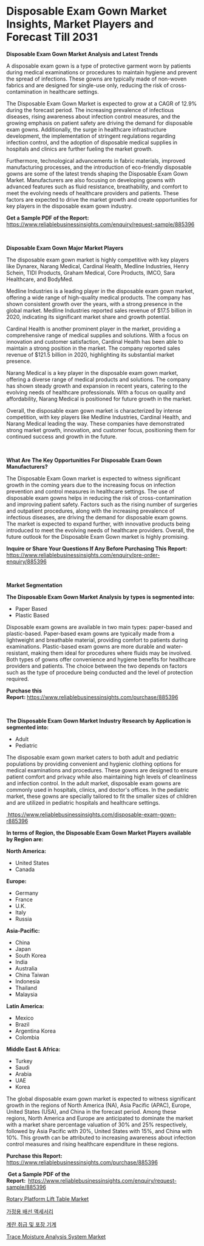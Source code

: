 <p><h1>Disposable Exam Gown Market Insights, Market Players and Forecast Till 2031</h1></p><p><strong>Disposable Exam Gown Market Analysis and Latest Trends</strong></p>
<p><p>A disposable exam gown is a type of protective garment worn by patients during medical examinations or procedures to maintain hygiene and prevent the spread of infections. These gowns are typically made of non-woven fabrics and are designed for single-use only, reducing the risk of cross-contamination in healthcare settings.</p><p>The Disposable Exam Gown Market is expected to grow at a CAGR of 12.9% during the forecast period. The increasing prevalence of infectious diseases, rising awareness about infection control measures, and the growing emphasis on patient safety are driving the demand for disposable exam gowns. Additionally, the surge in healthcare infrastructure development, the implementation of stringent regulations regarding infection control, and the adoption of disposable medical supplies in hospitals and clinics are further fueling the market growth.</p><p>Furthermore, technological advancements in fabric materials, improved manufacturing processes, and the introduction of eco-friendly disposable gowns are some of the latest trends shaping the Disposable Exam Gown Market. Manufacturers are also focusing on developing gowns with advanced features such as fluid resistance, breathability, and comfort to meet the evolving needs of healthcare providers and patients. These factors are expected to drive the market growth and create opportunities for key players in the disposable exam gown industry.</p></p>
<p><strong>Get a Sample PDF of the Report:&nbsp;</strong> <a href="https://www.reliablebusinessinsights.com/enquiry/request-sample/885396">https://www.reliablebusinessinsights.com/enquiry/request-sample/885396</a></p>
<p>&nbsp;</p>
<p><strong>Disposable Exam Gown Major Market Players</strong></p>
<p><p>The disposable exam gown market is highly competitive with key players like Dynarex, Narang Medical, Cardinal Health, Medline Industries, Henry Schein, TIDI Products, Graham Medical, Core Products, IMCO, Sara Healthcare, and BodyMed. </p><p>Medline Industries is a leading player in the disposable exam gown market, offering a wide range of high-quality medical products. The company has shown consistent growth over the years, with a strong presence in the global market. Medline Industries reported sales revenue of $17.5 billion in 2020, indicating its significant market share and growth potential.</p><p>Cardinal Health is another prominent player in the market, providing a comprehensive range of medical supplies and solutions. With a focus on innovation and customer satisfaction, Cardinal Health has been able to maintain a strong position in the market. The company reported sales revenue of $121.5 billion in 2020, highlighting its substantial market presence.</p><p>Narang Medical is a key player in the disposable exam gown market, offering a diverse range of medical products and solutions. The company has shown steady growth and expansion in recent years, catering to the evolving needs of healthcare professionals. With a focus on quality and affordability, Narang Medical is positioned for future growth in the market.</p><p>Overall, the disposable exam gown market is characterized by intense competition, with key players like Medline Industries, Cardinal Health, and Narang Medical leading the way. These companies have demonstrated strong market growth, innovation, and customer focus, positioning them for continued success and growth in the future.</p></p>
<p>&nbsp;</p>
<p><strong>What Are The Key Opportunities For Disposable Exam Gown Manufacturers?</strong></p>
<p><p>The Disposable Exam Gown market is expected to witness significant growth in the coming years due to the increasing focus on infection prevention and control measures in healthcare settings. The use of disposable exam gowns helps in reducing the risk of cross-contamination and improving patient safety. Factors such as the rising number of surgeries and outpatient procedures, along with the increasing prevalence of infectious diseases, are driving the demand for disposable exam gowns. The market is expected to expand further, with innovative products being introduced to meet the evolving needs of healthcare providers. Overall, the future outlook for the Disposable Exam Gown market is highly promising.</p></p>
<p><strong>Inquire or Share Your Questions If Any Before Purchasing This Report:</strong> <a href="https://www.reliablebusinessinsights.com/enquiry/pre-order-enquiry/885396">https://www.reliablebusinessinsights.com/enquiry/pre-order-enquiry/885396</a></p>
<p>&nbsp;</p>
<p><strong>Market Segmentation</strong></p>
<p><strong>The Disposable Exam Gown Market Analysis by types is segmented into:</strong></p>
<p><ul><li>Paper Based</li><li>Plastic Based</li></ul></p>
<p><p>Disposable exam gowns are available in two main types: paper-based and plastic-based. Paper-based exam gowns are typically made from a lightweight and breathable material, providing comfort to patients during examinations. Plastic-based exam gowns are more durable and water-resistant, making them ideal for procedures where fluids may be involved. Both types of gowns offer convenience and hygiene benefits for healthcare providers and patients. The choice between the two depends on factors such as the type of procedure being conducted and the level of protection required.</p></p>
<p><strong>Purchase this Report:&nbsp;</strong><a href="https://www.reliablebusinessinsights.com/purchase/885396">https://www.reliablebusinessinsights.com/purchase/885396</a></p>
<p>&nbsp;</p>
<p><strong>The Disposable Exam Gown Market Industry Research by Application is segmented into:</strong></p>
<p><ul><li>Adult</li><li>Pediatric</li></ul></p>
<p><p>The disposable exam gown market caters to both adult and pediatric populations by providing convenient and hygienic clothing options for medical examinations and procedures. These gowns are designed to ensure patient comfort and privacy while also maintaining high levels of cleanliness and infection control. In the adult market, disposable exam gowns are commonly used in hospitals, clinics, and doctor's offices. In the pediatric market, these gowns are specially tailored to fit the smaller sizes of children and are utilized in pediatric hospitals and healthcare settings.</p></p>
<p><a href="https://www.reliablebusinessinsights.com/disposable-exam-gown-r885396">&nbsp;https://www.reliablebusinessinsights.com/disposable-exam-gown-r885396</a></p>
<p><strong>In terms of Region, the Disposable Exam Gown Market Players available by Region are:</strong></p>
<p>
    <p> <strong> North America: </strong>
        <ul>
            <li>United States</li>
            <li>Canada</li>
        </ul>
        </p> 
    <p> <strong> Europe: </strong>
        <ul>
            <li>Germany</li>
            <li>France</li>
            <li>U.K.</li>
            <li>Italy</li>
            <li>Russia</li>
        </ul>
        </p> 
    <p> <strong> Asia-Pacific: </strong>
        <ul>
            <li>China</li>
            <li>Japan</li>
            <li>South Korea</li>
            <li>India</li>
            <li>Australia</li>
            <li>China Taiwan</li>
            <li>Indonesia</li>
            <li>Thailand</li>
            <li>Malaysia</li>
        </ul>
        </p> 
    <p> <strong> Latin America: </strong>
        <ul>
            <li>Mexico</li>
            <li>Brazil</li>
            <li>Argentina Korea</li>
            <li>Colombia</li>
        </ul>
        </p> 
    <p> <strong> Middle East & Africa: </strong>
        <ul>
            <li>Turkey</li>
            <li>Saudi</li>
            <li>Arabia</li>
            <li>UAE</li>
            <li>Korea</li>
        </ul>
    </p>
    </p>
<p><p>The global disposable exam gown market is expected to witness significant growth in the regions of North America (NA), Asia Pacific (APAC), Europe, United States (USA), and China in the forecast period. Among these regions, North America and Europe are anticipated to dominate the market with a market share percentage valuation of 30% and 25% respectively, followed by Asia Pacific with 20%, United States with 15%, and China with 10%. This growth can be attributed to increasing awareness about infection control measures and rising healthcare expenditure in these regions.</p></p>
<p><strong>Purchase this Report: </strong><a href="https://www.reliablebusinessinsights.com/purchase/885396">https://www.reliablebusinessinsights.com/purchase/885396</a></p>
<p>&nbsp;<strong>Get a Sample PDF of the Report:&nbsp;&nbsp;</strong><a href="https://www.reliablebusinessinsights.com/enquiry/request-sample/885396">https://www.reliablebusinessinsights.com/enquiry/request-sample/885396</a></p>
<p><strong></strong></p>
<p><p><a href="https://github.com/mabenkhyari11/Market-Research-Report-List-1/blob/main/rotary-platform-lift-table-market.md">Rotary Platform Lift Table Market</a></p><p><a href="https://github.com/nhaiquang84/Market-Research-Report-List-1/blob/main/9530613180438.md">가정용 배선 액세서리</a></p><p><a href="https://github.com/airdroplover110/Market-Research-Report-List-1/blob/main/5468637180439.md">계란 취급 및 포장 기계</a></p><p><a href="https://github.com/WillieWoodard/Market-Research-Report-List-5/blob/main/trace-moisture-analysis-system-market.md">Trace Moisture Analysis System Market</a></p></p>